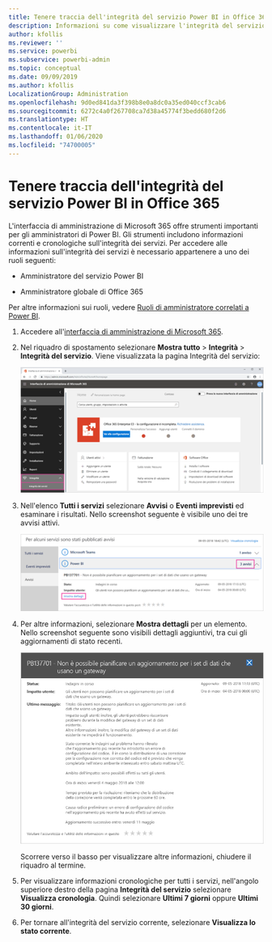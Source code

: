 ```yaml
---
title: Tenere traccia dell'integrità del servizio Power BI in Office 365
description: Informazioni su come visualizzare l'integrità del servizio corrente e cronologica nell'interfaccia di amministrazione di Microsoft 365.
author: kfollis
ms.reviewer: ''
ms.service: powerbi
ms.subservice: powerbi-admin
ms.topic: conceptual
ms.date: 09/09/2019
ms.author: kfollis
LocalizationGroup: Administration
ms.openlocfilehash: 9d0ed841da3f398b8e0a8dc0a35ed040ccf3cab6
ms.sourcegitcommit: 6272c4a0f267708ca7d38a45774f3bedd680f2d6
ms.translationtype: HT
ms.contentlocale: it-IT
ms.lasthandoff: 01/06/2020
ms.locfileid: "74700005"
---
```

# <a name="track-power-bi-service-health-in-office-365"></a>Tenere traccia dell'integrità del servizio Power BI in Office 365

L'interfaccia di amministrazione di Microsoft 365 offre strumenti importanti per gli amministratori di Power BI. Gli strumenti includono informazioni correnti e cronologiche sull'integrità dei servizi. Per accedere alle informazioni sull'integrità dei servizi è necessario appartenere a uno dei ruoli seguenti:

* Amministratore del servizio Power BI

* Amministratore globale di Office 365

Per altre informazioni sui ruoli, vedere [Ruoli di amministratore correlati a Power BI](service-admin-administering-power-bi-in-your-organization.md#administrator-roles-related-to-power-bi).

1. Accedere all'[interfaccia di amministrazione di Microsoft 365](https://portal.office.com/adminportal).

1. Nel riquadro di spostamento selezionare **Mostra tutto** > **Integrità** > **Integrità del servizio**. Viene visualizzata la pagina Integrità del servizio:

    ![Screenshot dell'interfaccia di amministrazione di Microsoft 365 con le opzioni Integrità e Integrità del servizio evidenziate.](media/service-admin-health/service-health-tile.png)

1. Nell'elenco **Tutti i servizi** selezionare **Avvisi** o **Eventi imprevisti** ed esaminare i risultati. Nello screenshot seguente è visibile uno dei tre avvisi attivi.

    ![Screenshot della pagina Integrità del servizio con i tre avvisi per Power BI e l'opzione Mostra dettagli evidenziata.](media/service-admin-health/active-advisories.png)

1. Per altre informazioni, selezionare **Mostra dettagli** per un elemento. Nello screenshot seguente sono visibili dettagli aggiuntivi, tra cui gli aggiornamenti di stato recenti.

    ![Screenshot dei dettagli dell'avviso.](media/service-admin-health/advisory-details.png)

    Scorrere verso il basso per visualizzare altre informazioni, chiudere il riquadro al termine.

1. Per visualizzare informazioni cronologiche per tutti i servizi, nell'angolo superiore destro della pagina **Integrità del servizio** selezionare **Visualizza cronologia**. Quindi selezionare **Ultimi 7 giorni** oppure **Ultimi 30 giorni**. 

1. Per tornare all'integrità del servizio corrente, selezionare **Visualizza lo stato corrente**.